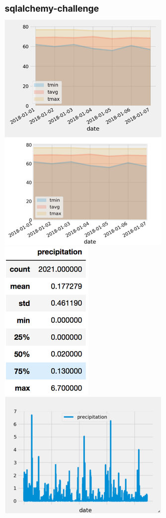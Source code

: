 # sqlalchemy-challenge



<img src="Images/daily-normals.png">


<img src="Images/daily_normals.png">


<img src="Images/describe.png">


<img src="Images/precipitation.png">
